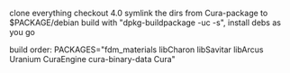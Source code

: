 clone everything
checkout 4.0
symlink the dirs from Cura-package to $PACKAGE/debian
build with "dpkg-buildpackage -uc -s", install debs as you go

build order:
PACKAGES="fdm_materials libCharon libSavitar libArcus Uranium CuraEngine cura-binary-data Cura"
